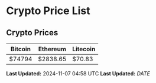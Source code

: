 # Crypto Price List

## Crypto Prices
| Bitcoin | Ethereum | Litecoin |
| ------- | -------- | -------- |
| $74794 | $2838.65 | $70.83 |
**Last Updated:** 2024-11-07 04:58 UTC
**Last Updated:** $DATE$
